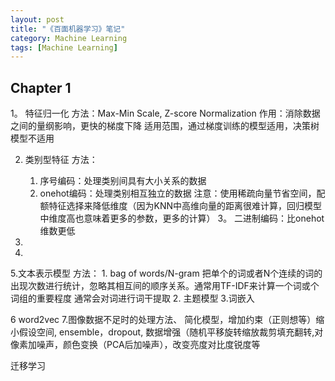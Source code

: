 ```yaml
---
layout: post
title: "《百面机器学习》笔记"
category: Machine Learning
tags: [Machine Learning]
---
```

## Chapter 1

1。  特征归一化
方法：Max-Min Scale, Z-score Normalization
作用：消除数据之间的量纲影响，更快的梯度下降
适用范围，通过梯度训练的模型适用，决策树模型不适用

2. 类别型特征
方法：
    1. 序号编码：处理类别间具有大小关系的数据
    2. onehot编码：处理类别相互独立的数据
    注意：使用稀疏向量节省空间，配额特征选择来降低维度（因为KNN中高维向量的距离很难计算，回归模型中维度高也意味着更多的参数，更多的计算）
    3。 二进制编码：比onehot维数更低

3.
4.
5.文本表示模型
方法：
    1. bag of words/N-gram 把单个的词或者N个连续的词的出现次数进行统计，忽略其相互间的顺序关系。通常用TF-IDF来计算一个词或个词组的重要程度
    通常会对词进行词干提取
    2. 主题模型
    3.词嵌入

6 word2vec
7.图像数据不足时的处理方法、
简化模型，增加约束（正则想等）缩小假设空间, ensemble，dropout,
数据增强（随机平移旋转缩放裁剪填充翻转,对像素加噪声，颜色变换（PCA后加噪声），改变亮度对比度锐度等

迁移学习
